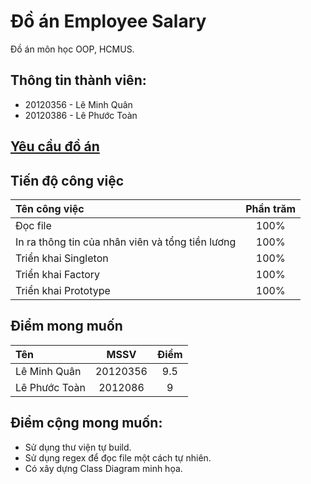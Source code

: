 # Đồ án Employee Salary

Đồ án môn học OOP, HCMUS.

## Thông tin thành viên:
- 20120356 - Lê Minh Quân
- 20120386 - Lê Phước Toàn

## [Yêu cầu đồ án](https://tdquang7.notion.site/Project-Emloyee-payment-78ac0241bfea4e07b502020b0c20de86)

## Tiến độ công việc 

|Tên công việc|Phần trăm|
|:-|:-:|
|Đọc file|100%|
|In ra thông tin của nhân viên và tổng tiền lương|100%|
|Triển khai Singleton|100%|
|Triển khai Factory|100%|
|Triển khai Prototype|100%|

## Điểm mong muốn

|Tên|MSSV|Điểm|
|:-|:-:|:-:|
|Lê Minh Quân|20120356|9.5|
|Lê Phước Toàn|2012086|9|

## Điểm cộng mong muốn:
- Sử dụng thư viện tự build.
- Sử dụng regex để đọc file một cách tự nhiên.
- Có xây dựng Class Diagram minh họa.













